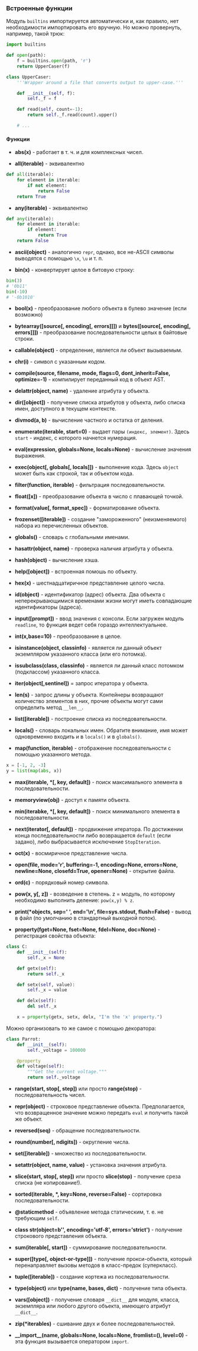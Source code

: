 ### Встроенные функции

Модуль `builtins` импортируется автоматически и, как правило, нет необходимости импортировать его вручную. Но можно провернуть, например, такой трюк:

```python
import builtins

def open(path):
    f = builtins.open(path, 'r')
    return UpperCaser(f)

class UpperCaser:
    '''Wrapper around a file that converts output to upper-case.'''

    def __init__(self, f):
        self._f = f

    def read(self, count=-1):
        return self._f.read(count).upper()

    # ...
```

#### Функции

* **abs(x)** - работает в т. ч. и для комплексных чисел.

* **all(iterable)** - эквивалентно

```python
def all(iterable):
    for element in iterable:
        if not element:
            return False
    return True
```

* **any(iterable)** - эквивалентно

```python
def any(iterable):
    for element in iterable:
        if element:
            return True
    return False
```

* **ascii(object)** - аналогично `repr`, однако, все не-ASCII символы выводятся с помощью `\x`, `\u` и т. п.


* **bin(x)** - конвертирует целое в битовую строку:

```python
bin(3)
# '0b11'
bin(-10)
# '-0b1010'
```

* **bool(x)** - преобразование любого объекта в булево значение (если возможно)

* **bytearray([source[, encoding[, errors]]])** и **bytes([source[, encoding[, errors]]])** - преобразование последовательности целых в байтовые строки.

* **callable(object)** - определение, является ли объект вызываемым.

* **chr(i)** - символ с указанным кодом.

* **compile(source, filename, mode, flags=0, dont_inherit=False, optimize=-1)** - компилирует переданный код в объект AST.

* **delattr(object, name)** - удаление атрибута у объекта.

* **dir([object])** - получение списка атрибутов у объекта, либо списка имен, доступного в текущем контексте.

* **divmod(a, b)** - вычисление частного и остатка от деления.

* **enumerate(iterable, start=0)** - выдает пары `(индекс, элемент)`. Здесь `start` - индекс, с которого начнется нумерация.

* **eval(expression, globals=None, locals=None)** - вычисление значения выражения.

* **exec(object[, globals[, locals]])** - выполнение кода. Здесь `object` может быть как строкой, так и объектом кода.

* **filter(function, iterable)** - фильтрация последовательности.

* **float([x])** - преобразование объекта в число с плавающей точкой.

* **format(value[, format_spec])** - форматирование объекта.

* **frozenset([iterable])** - создание "замороженного" (неизменяемого) набора из перечисленных объектов.

* **globals()** - словарь с глобальными именами.

* **hasattr(object, name)** - проверка наличия атрибута у объекта.

* **hash(object)** - вычисление хэша.

* **help([object])** - встроенная помошь по объекту.

* **hex(x)** - шестнадцатиричное представление целого числа.

* **id(object)** - идентификатор (адрес) объекта. Два объекта с неперекрывающимися временами жизни могут иметь совпадающие идентификаторы (адреса).

* **input([prompt])** - ввод значения с консоли. Если загружен модуль `readline`, то функция ведет себя гораздо интеллектуальнее.

* **int(x,base=10)** - преобразование в целое.

* **isinstance(object, classinfo)** - является ли данный объект экземпляром указанного класса (или его потомка).

* **issubclass(class, classinfo)** - является ли данный класс потомком (подклассом) указанного класса.

* **iter(object\[,sentinel\])** = запрос итератора у объекта.

* **len(s)** - запрос длины у объекта. Контейнеры возвращают количество элементов в них, прочие объекты могут сами определить метод `__len__`.

* **list(\[iterable\])** - построение списка из последовательности.

* **locals()** - словарь локальных имен. Обратите внимание, имя может одновременно входить и в `locals()` и в `globals()`.

* **map(function, iterable)** - отображение последовательности с помощью указанного метода.

```python
x = [-1, 2, -3]
y = list(map(abs, x))
```

* **max(iterable, \*\[, key, default\])** - поиск максимального элемента в последовательности.

* **memoryview(obj)** - доступ к памяти объекта.

* **min(iterabke, \*\[, key, default\])** - поиск минимального элемента в последовательности.

* **next(iterator\[, default\])** - продвижение итератора. По достижении конца последовательности либо возвращается `default` (если задано), либо выбрасывается исключение `StopIteration`.

* **oct(x)** - восмиричное представление числа.

* **open(file, mode='r', buffering=-1, encoding=None, errors=None, newline=None, closefd=True, opener=None)** - открытие файла.

* **ord(c)** - порядковый номер символа.

* **pow(x, y\[, z\])** - возведение в степень. z = модуль, по которому необходимо выполнить деление: `pow(x,y) % z`.

* **print(\*objects, sep=' ', end='\\n', file=sys.stdout, flush=False)** - вывод в файл (по умолчанию в стандартный выходной поток).

* **property(fget=None, fset=None, fdel=None, doc=None)** - регистрация свойства объекта:

```python
class C:
    def __init__(self):
        self._x = None

    def getx(self):
        return self._x

    def setx(self, value):
        self._x = value

    def delx(self):
        del self._x

    x = property(getx, setx, delx, "I'm the 'x' property.")
```

Можно организовать то же самое с помощью декоратора:

```python
class Parrot:
    def __init__(self):
        self._voltage = 100000

    @property
    def voltage(self):
        """Get the current voltage."""
        return self._voltage
```

* **range(start, stop\[, step\])** или просто **range(stop)** - последовательность чисел.

* **repr(object)** - строковое представление объекта. Предполагается, что возвращенное значение можно передать `eval` и получить такой же объект.

* **reversed(seq)** - обращение последовательности.

* **round(number\[, ndigits\])** - округление числа.

* **set(\[iterable\])** - множество из последовательности.

* **setattr(object, name, value)** - установка значения атрибута.

* **slice(start, stop\[, step\])** или просто **slice(stop)** - получение среза списка (не копирование!).

* **sorted(iterable, \*, key=None, reverse=False)** - сортировка последовательности.

* **@staticmethod** - объявление метода статическим, т. е. не требующим `self`.

* **class str(object=b'', encoding='utf-8', errors='strict')** - получение строкового представления объекта.

* **sum(iterable\[, start\])** - суммирование последовательности.

* **super(\[type\[, object-or-type\]\])** - получение прокси-объекта, который перенаправляет вызовы методов в класс-предок (суперкласс).

* **tuple(\[iterable\])** - создание кортежа из последовательности.

* **type(object)** или **type(name, bases, dict)** - получение типа объекта.

* **vars(\[object\])** - получение словаря `__dict__` для модуля, класса, экземпляра или любого другого объекта, имеющего атрибут `__dict__`.

* **zip(\*iterables)** - сшивание двух и более последовательностей.

* **\_\_import\_\_(name, globals=None, locals=None, fromlist=(), level=0)** - эта функция вызывается оператором `import`.

 

























